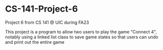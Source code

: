# CS-141-Project-6
Project 6 from CS 141 @ UIC during FA23

This project is a program to allow two users to play the game "Connect 4", 
notably using a linked list class to save game states so that users can undo 
and print out the entire game
